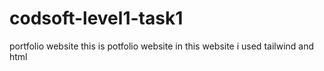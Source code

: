 # codsoft-level1-task1
portfolio website
this is potfolio website in this website i used tailwind and html
